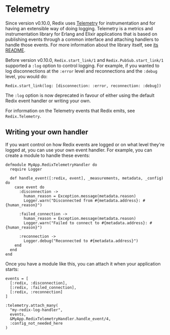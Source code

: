 # Telemetry

Since version v0.10.0, Redix uses [Telemetry][telemetry] for instrumentation and for having an extensible way of doing logging. Telemetry is a metrics and instrumentation library for Erlang and Elixir applications that is based on publishing events through a common interface and attaching handlers to handle those events. For more information about the library itself, see [its README][telemetry].

Before version v0.10.0, `Redix.start_link/1` and `Redix.PubSub.start_link/1` supported a `:log` option to control logging. For example, if you wanted to log disconnections at the `:error` level and reconnections and the `:debug` level, you would do:

    Redix.start_link(log: [disconnection: :error, reconnection: :debug])

The `:log` option is now deprecated in favour of either using the default Redix event handler or writing your own.

For information on the Telemetry events that Redix emits, see `Redix.Telemetry`.

## Writing your own handler

If you want control on how Redix events are logged or on what level they're logged at, you can use your own event handler. For example, you can create a module to handle these events:

    defmodule MyApp.RedixTelemetryHandler do
      require Logger

      def handle_event([:redix, event], _measurements, metadata, _config) do
        case event do
          :disconnection ->
            human_reason = Exception.message(metadata.reason)
            Logger.warn("Disconnected from #{metadata.address}: #{human_reason}")
            
          :failed_connection ->
            human_reason = Exception.message(metadata.reason)
            Logger.warn("Failed to connect to #{metadata.address}: #{human_reason}")

          :reconnection ->
            Logger.debug("Reconnected to #{metadata.address}")
        end
      end
    end

Once you have a module like this, you can attach it when your application starts:

    events = [
      [:redix, :disconnection],
      [:redix, :failed_connection],
      [:redix, :reconnection]
    ]

    :telemetry.attach_many(
      "my-redix-log-handler",
      events,
      &MyApp.RedixTelemetryHandler.handle_event/4,
      :config_not_needed_here
    )

[telemetry]: https://github.com/beam-telemetry/telemetry